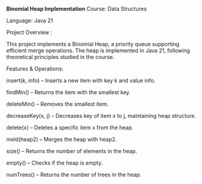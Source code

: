 **Binomial Heap Implementation**
 Course: Data Structures
 
 Language: Java 21

Project Overview :

This project implements a Binomial Heap, a priority queue supporting efficient merge operations. The heap is implemented in Java 21, following theoretical principles studied in the course.

Features & Operations:

 insert(k, info) – Inserts a new item with key k and value info.
 
 findMin() – Returns the item with the smallest key.
 
 deleteMin() – Removes the smallest item.
 
 decreaseKey(x, j) – Decreases key of item x to j, maintaining heap structure.
 
 delete(x) – Deletes a specific item x from the heap.
 
 meld(heap2) – Merges the heap with heap2.
 
 size() – Returns the number of elements in the heap.
 
 empty() – Checks if the heap is empty.
 
 numTrees() – Returns the number of trees in the heap.
